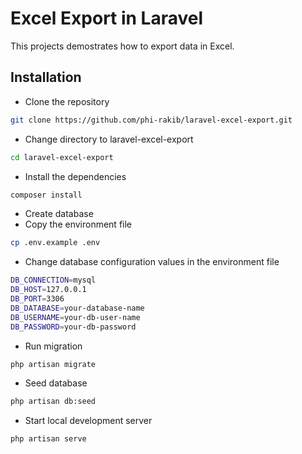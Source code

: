 # Excel Export in Laravel

This projects demostrates how to export data in Excel.

## Installation

- Clone the repository
```bash
git clone https://github.com/phi-rakib/laravel-excel-export.git
```

- Change directory to laravel-excel-export
```bash
cd laravel-excel-export
```

- Install the dependencies
```bash
composer install
```
- Create database
- Copy the environment file
```bash
cp .env.example .env
```
- Change database configuration values in the environment file
```bash
DB_CONNECTION=mysql
DB_HOST=127.0.0.1
DB_PORT=3306
DB_DATABASE=your-database-name
DB_USERNAME=your-db-user-name
DB_PASSWORD=your-db-password
```
- Run migration
```bash
php artisan migrate
```
- Seed database
```bash
php artisan db:seed
```
- Start local development server
```bash
php artisan serve
```